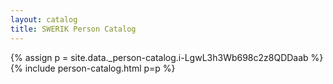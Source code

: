 ```yaml
---
layout: catalog
title: SWERIK Person Catalog
---
```

{% assign p = site.data._person-catalog.i-LgwL3h3Wb698c2z8QDDaab %}
{% include person-catalog.html p=p %}

